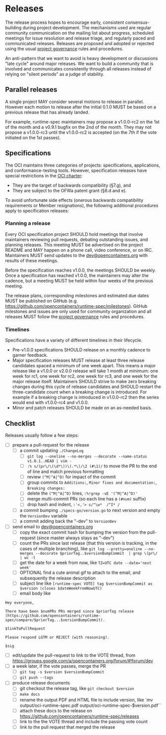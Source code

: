 # Releases

The release process hopes to encourage early, consistent consensus-building during project development.
The mechanisms used are regular community communication on the mailing list about progress, scheduled meetings for issue resolution and release triage, and regularly paced and communicated releases.
Releases are proposed and adopted or rejected using the usual [project governance](GOVERNANCE.md) rules and procedures.

An anti-pattern that we want to avoid is heavy development or discussions "late cycle" around major releases.
We want to build a community that is involved and communicates consistently through all releases instead of relying on "silent periods" as a judge of stability.

## Parallel releases

A single project MAY consider several motions to release in parallel.
However each motion to release after the initial 0.1.0 MUST be based on a previous release that has already landed.

For example, runtime-spec maintainers may propose a v1.0.0-rc2 on the 1st of the month and a v0.9.1 bugfix on the 2nd of the month.
They may not propose a v1.0.0-rc3 until the v1.0.0-rc2 is accepted (on the 7th if the vote initiated on the 1st passes).

## Specifications

The OCI maintains three categories of projects: specifications, applications, and conformance-testing tools.
However, specification releases have special restrictions in the [OCI charter][charter]:

* They are the target of backwards compatibility (§7.g), and
* They are subject to the OFWa patent grant (§8.d and e).

To avoid unfortunate side effects (onerous backwards compatibility requirements or Member resignations), the following additional procedures apply to specification releases:

### Planning a release

Every OCI specification project SHOULD hold meetings that involve maintainers reviewing pull requests, debating outstanding issues, and planning releases.
This meeting MUST be advertised on the project README and MAY happen on a phone call, video conference, or on IRC.
Maintainers MUST send updates to the dev@opencontainers.org with results of these meetings.

Before the specification reaches v1.0.0, the meetings SHOULD be weekly.
Once a specification has reached v1.0.0, the maintainers may alter the cadence, but a meeting MUST be held within four weeks of the previous meeting.

The release plans, corresponding milestones and estimated due dates MUST be published on GitHub (e.g. https://github.com/opencontainers/runtime-spec/milestones).
GitHub milestones and issues are only used for community organization and all releases MUST follow the [project governance](GOVERNANCE.md) rules and procedures.

### Timelines

Specifications have a variety of different timelines in their lifecycle.

* Pre-v1.0.0 specifications SHOULD release on a monthly cadence to garner feedback.
* Major specification releases MUST release at least three release candidates spaced a minimum of one week apart.
    This means a major release like a v1.0.0 or v2.0.0 release will take 1 month at minimum: one week for rc1, one week for rc2, one week for rc3, and one week for the major release itself.
    Maintainers SHOULD strive to make zero breaking changes during this cycle of release candidates and SHOULD restart the three-candidate count when a breaking change is introduced.
    For example if a breaking change is introduced in v1.0.0-rc2 then the series would end with v1.0.0-rc4 and v1.0.0.
* Minor and patch releases SHOULD be made on an as-needed basis.

[charter]: https://www.opencontainers.org/about/governance

## Checklist

Releases usually follow a few steps:

* [ ] prepare a pull-request for the release
  * [ ] a commit updating `./ChangeLog`
    * [ ] `git log --oneline --no-merges --decorate --name-status v1.0.1..HEAD | vim -`
    * [ ] `:% s/(pr\/\(\d*\))\(.*\)/\2 (#\1)/` to move the PR to the end of line and match previous formatting
    * [ ] review `(^M|^A|^D)` for impact of the commit
    * [ ] group commits to `Additions:`, `Minor fixes and documentation:`, `Breaking changes:`
    * [ ] delete the `(^M|^A|^D)` lines, `:%!grep -vE '(^M|^A|^D)'`
    * [ ] merge multi-commit PRs (so each line has a `(#num)` suffix)
    * [ ] drop hash and indent, `:'<,'> s/^\w*  /^I* /`
  * [ ] a commit bumping `./specs-go/version.go` to next version and empty the `VersionDev` variable
  * [ ] a commit adding back the "-dev" to `VersionDev`
* [ ] send email to dev@opencontainers.org
  * [ ] copy the exact commit hash for bumping the version from the pull-request (since master always stays as "-dev")
  * [ ] count the PRs since last release (that this version is tracking, in the cases of multiple branching), like `git log --pretty=oneline --no-merges --decorate $priorTag..$versionBumpCommit  | grep \(pr\/ | wc -l`
  * [ ] get the date for a week from now, like `TZ=UTC date --date='next week'`
  * [ ] OPTIONAL find a cute animal gif to attach to the email, and subsequently the release description
  * [ ] subject line like `[runtime-spec VOTE] tag $versionBumpCommit as $version (closes $dateWeekFromNowUTC)`
  * [ ] email body like
```
Hey everyone,

There have been $numPRs PRs merged since $priorTag release (https://github.com/opencontainers/runtime-spec/compare/$priorTag...$versionBumpCommit).

$linkToPullRequest

Please respond LGTM or REJECT (with reasoning).

$sig
```
* [ ] edit/update the pull-request to link to the VOTE thread, from https://groups.google.com/a/opencontainers.org/forum/#!forum/dev
* [ ] a week later, if the vote passes, merge the PR
  * [ ] `git tag -s $version $versionBumpCommit`
  * [ ] `git push --tags`
* [ ] produce release documents
  * [ ] git checkout the release tag, like `git checkout $version`
  * [ ] `make docs`
  * [ ] rename the output PDF and HTML file to include version, like `mv output/oci-runtime-spec.pdf output/oci-runtime-spec-$version.pdf``
  * [ ] attach these docs to the release on https://github.com/opencontainers/runtime-spec/releases
  * [ ] link to the the VOTE thread and include the passing vote count
  * [ ] link to the pull request that merged the release
